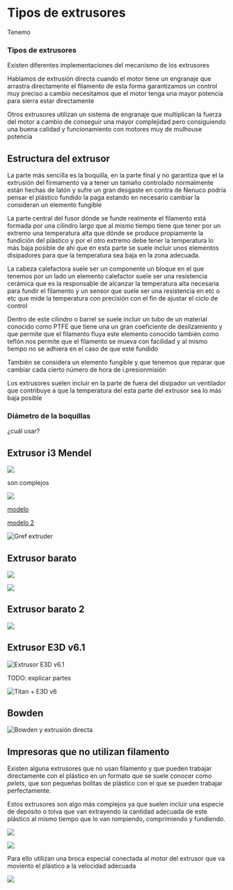 #   Tipos de extrusores

Tenemo


### Tipos de extrusores

Existen diferentes implementaciones del mecanismo de los extrusores

Hablamos de extrusión directa cuando el motor tiene un engranaje que arrastra directamente el filamento de esta forma garantizamos un control muy preciso a cambio necesitamos que el motor tenga una mayor potencia para sierra estar directamente


Otros extrusores utilizan un sistema de engranaje que multiplican la fuerza del motor a cambio de conseguir una mayor complejidad pero consiguiendo una buena calidad y funcionamiento con motores muy de mulhouse potencia


## Estructura del extrusor

La parte más sencilla es la boquilla, en la parte final y no garantiza que el la extrusión del firmamento va a tener un tamaño controlado normalmente están hechas de latón y sufre un gran desgaste en contra de Nenuco podría pensar el plástico fundido la paga estando en necesario cambiar la consideran un elemento fungible

La parte central del fusor dónde se funde realmente el filamento está formada por una cilindro largo que al mismo tiempo tiene que tener por un extremo una temperatura alta que dónde se produce propiamente la fundición del plástico y por el otro extremo debe tener la temperatura lo más baja posible de ahí que en esta parte se suele incluir unos elementos disipadores para que la temperatura sea baja en la zona adecuada.

La cabeza calefactora suele ser un componente un bloque en el que tenemos por un lado un elemento calefactor suele ser una resistencia cerámica que es la responsable de alcanzar la temperatura alta necesaria para fundir el filamento y un sensor que suele ser una resistencia en etc o etc que mide la temperatura con precisión con el fin de ajustar el ciclo de control

Dentro de este cilindro o barrel se suele incluir un tubo de un material conocido como PTFE que tiene una un gran coeficiente de deslizamiento y que permite que el filamento fluya este elemento conocido también como teflón nos permite que el filamento se mueva con facilidad y al mismo tiempo no se adhiera en el caso de que esté fundido

También se considera un elemento fungible y que tenemos que reparar que cambiar cada cierto número de hora de i.presionmisión

Los extrusores suelen incluir en la parte de fuera del disipador un ventilador que contribuye a que la temperatura del esta parte del extrusor sea lo más baja posible


### Diámetro de la boquillas

¿cuál usar?



## Extrusor i3 Mendel

![](./images/Reprap-prusa-I3-Mendel-3D-impresora-de-Wade-de-Greg-engranaje-directo-set-kit-extrusora.jpg_Q90.jpg_.webp)

son complejos

![](./images/Reprap-prusa-I3-Mendel-3D-impresora-de-Wade-de-Greg-engranaje-directo-set-kit-extrusora.jpg_Q90.jpg_piezas.webp)

[modelo](https://www.thingiverse.com/thing:961630)

[modelo 2](https://www.thingiverse.com/thing:362217)

![Gref extruder](./images/greg_extruder.jpg)

## Extrusor barato

![](./images/extrusor-mk8-de-impresora-3d-04mm-175mm-con-motor-extrusor-y-hotend.jpg)

![](./images/extrusor-1024x791.jpg)

## Extrusor barato 2

![](./images/extrusores.jpg)



## Extrusor E3D v6.1

![Extrusor E3D v6.1](./images/v-6-175-500-x-500.png)

TODO: explicar partes


![Titan + E3D v6](./images/titan+ev6.jpg)

## Bowden

![Bowden y extrusión directa](./images/extrusor-bowden-vs-directo-1024x633.png)



## Impresoras que no utilizan filamento

Existen alguna extrusores que no usan filamento y que pueden trabajar directamente con el plástico en un formato que se suele conocer como *pelets*, que son pequeñas bolitas de plástico con el que se pueden trabajar perfectamente. 

Estos extrusores son algo más complejos ya que suelen incluir una especie de depósito o tolva que van extrayendo la cantidad adecuada de este plástico al mismo tiempo que lo van rompiendo, comprimiendo y fundiendo.

![](./images/extrusorPelets.jpg)

![](./images/universal_pellet_extruder_3d_druck_3d_printing1.jpg)


Para ello utilizan una broca especial conectada al motor del extrusor que va moviento el plástico a la velocidad adecuada

![](./images/broca.jpg)




